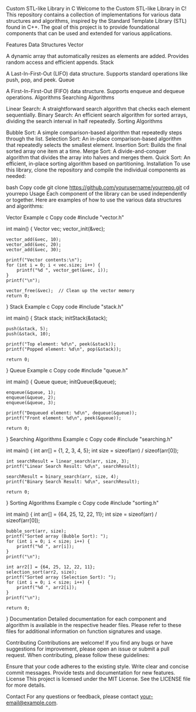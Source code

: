 Custom STL-like Library in C
Welcome to the Custom STL-like Library in C! This repository contains a collection of implementations for various data structures and algorithms, inspired by the Standard Template Library (STL) found in C++. The goal of this project is to provide foundational components that can be used and extended for various applications.

Features
Data Structures
Vector

A dynamic array that automatically resizes as elements are added. Provides random access and efficient appends.
Stack

A Last-In-First-Out (LIFO) data structure. Supports standard operations like push, pop, and peek.
Queue

A First-In-First-Out (FIFO) data structure. Supports enqueue and dequeue operations.
Algorithms
Searching Algorithms

Linear Search: A straightforward search algorithm that checks each element sequentially.
Binary Search: An efficient search algorithm for sorted arrays, dividing the search interval in half repeatedly.
Sorting Algorithms

Bubble Sort: A simple comparison-based algorithm that repeatedly steps through the list.
Selection Sort: An in-place comparison-based algorithm that repeatedly selects the smallest element.
Insertion Sort: Builds the final sorted array one item at a time.
Merge Sort: A divide-and-conquer algorithm that divides the array into halves and merges them.
Quick Sort: An efficient, in-place sorting algorithm based on partitioning.
Installation
To use this library, clone the repository and compile the individual components as needed:

bash
Copy code
git clone https://github.com/yourusername/yourrepo.git
cd yourrepo
Usage
Each component of the library can be used independently or together. Here are examples of how to use the various data structures and algorithms:

Vector Example
c
Copy code
#include "vector.h"

int main() {
    Vector vec;
    vector_init(&vec);

    vector_add(&vec, 10);
    vector_add(&vec, 20);
    vector_add(&vec, 30);

    printf("Vector contents:\n");
    for (int i = 0; i < vec.size; i++) {
        printf("%d ", vector_get(&vec, i));
    }
    printf("\n");

    vector_free(&vec);  // Clean up the vector memory
    return 0;
}
Stack Example
c
Copy code
#include "stack.h"

int main() {
    Stack stack;
    initStack(&stack);

    push(&stack, 5);
    push(&stack, 10);

    printf("Top element: %d\n", peek(&stack));
    printf("Popped element: %d\n", pop(&stack));

    return 0;
}
Queue Example
c
Copy code
#include "queue.h"

int main() {
    Queue queue;
    initQueue(&queue);

    enqueue(&queue, 1);
    enqueue(&queue, 2);
    enqueue(&queue, 3);

    printf("Dequeued element: %d\n", dequeue(&queue));
    printf("Front element: %d\n", peek(&queue));

    return 0;
}
Searching Algorithms Example
c
Copy code
#include "searching.h"

int main() {
    int arr[] = {1, 2, 3, 4, 5};
    int size = sizeof(arr) / sizeof(arr[0]);
    
    int searchResult = linear_search(arr, size, 3);
    printf("Linear Search Result: %d\n", searchResult);

    searchResult = binary_search(arr, size, 4);
    printf("Binary Search Result: %d\n", searchResult);

    return 0;
}
Sorting Algorithms Example
c
Copy code
#include "sorting.h"

int main() {
    int arr[] = {64, 25, 12, 22, 11};
    int size = sizeof(arr) / sizeof(arr[0]);

    bubble_sort(arr, size);
    printf("Sorted array (Bubble Sort): ");
    for (int i = 0; i < size; i++) {
        printf("%d ", arr[i]);
    }
    printf("\n");

    int arr2[] = {64, 25, 12, 22, 11};
    selection_sort(arr2, size);
    printf("Sorted array (Selection Sort): ");
    for (int i = 0; i < size; i++) {
        printf("%d ", arr2[i]);
    }
    printf("\n");

    return 0;
}
Documentation
Detailed documentation for each component and algorithm is available in the respective header files. Please refer to these files for additional information on function signatures and usage.

Contributing
Contributions are welcome! If you find any bugs or have suggestions for improvement, please open an issue or submit a pull request. When contributing, please follow these guidelines:

Ensure that your code adheres to the existing style.
Write clear and concise commit messages.
Provide tests and documentation for new features.
License
This project is licensed under the MIT License. See the LICENSE file for more details.

Contact
For any questions or feedback, please contact your-email@example.com.
